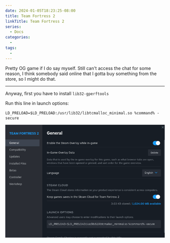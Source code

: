 ```yaml
---
date: 2024-01-05T18:23:25-08:00
title: Team Fortress 2
linkTitle: Team Fortress 2
series: 
  - Docs
categories:
  - 
tags:
  - 
---
```


Pretty OG game if I do say myself. Still can't access the chat for some reason, I think somebody said online that I gotta buy something from the store, so I might do that.

---

Anyway, first you have to install `lib32-gperftools`

Run this line in launch options:

```
LD_PRELOAD=$LD_PRELOAD:/usr/lib32/libtcmalloc_minimal.so %command% -secure
```

![Launch Options](image.png)